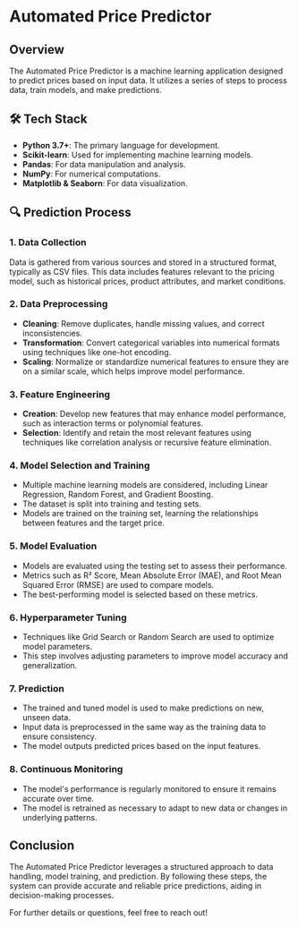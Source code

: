 # Automated Price Predictor

## Overview
The Automated Price Predictor is a machine learning application designed to predict prices based on input data. It utilizes a series of steps to process data, train models, and make predictions.

## 🛠️ Tech Stack
- **Python 3.7+**: The primary language for development.
- **Scikit-learn**: Used for implementing machine learning models.
- **Pandas**: For data manipulation and analysis.
- **NumPy**: For numerical computations.
- **Matplotlib & Seaborn**: For data visualization.

## 🔍 Prediction Process

### 1. Data Collection
Data is gathered from various sources and stored in a structured format, typically as CSV files. This data includes features relevant to the pricing model, such as historical prices, product attributes, and market conditions.

### 2. Data Preprocessing
- **Cleaning**: Remove duplicates, handle missing values, and correct inconsistencies.
- **Transformation**: Convert categorical variables into numerical formats using techniques like one-hot encoding.
- **Scaling**: Normalize or standardize numerical features to ensure they are on a similar scale, which helps improve model performance.

### 3. Feature Engineering
- **Creation**: Develop new features that may enhance model performance, such as interaction terms or polynomial features.
- **Selection**: Identify and retain the most relevant features using techniques like correlation analysis or recursive feature elimination.

### 4. Model Selection and Training
- Multiple machine learning models are considered, including Linear Regression, Random Forest, and Gradient Boosting.
- The dataset is split into training and testing sets.
- Models are trained on the training set, learning the relationships between features and the target price.

### 5. Model Evaluation
- Models are evaluated using the testing set to assess their performance.
- Metrics such as R² Score, Mean Absolute Error (MAE), and Root Mean Squared Error (RMSE) are used to compare models.
- The best-performing model is selected based on these metrics.

### 6. Hyperparameter Tuning
- Techniques like Grid Search or Random Search are used to optimize model parameters.
- This step involves adjusting parameters to improve model accuracy and generalization.

### 7. Prediction
- The trained and tuned model is used to make predictions on new, unseen data.
- Input data is preprocessed in the same way as the training data to ensure consistency.
- The model outputs predicted prices based on the input features.

### 8. Continuous Monitoring
- The model's performance is regularly monitored to ensure it remains accurate over time.
- The model is retrained as necessary to adapt to new data or changes in underlying patterns.

## Conclusion
The Automated Price Predictor leverages a structured approach to data handling, model training, and prediction. By following these steps, the system can provide accurate and reliable price predictions, aiding in decision-making processes.

For further details or questions, feel free to reach out!
